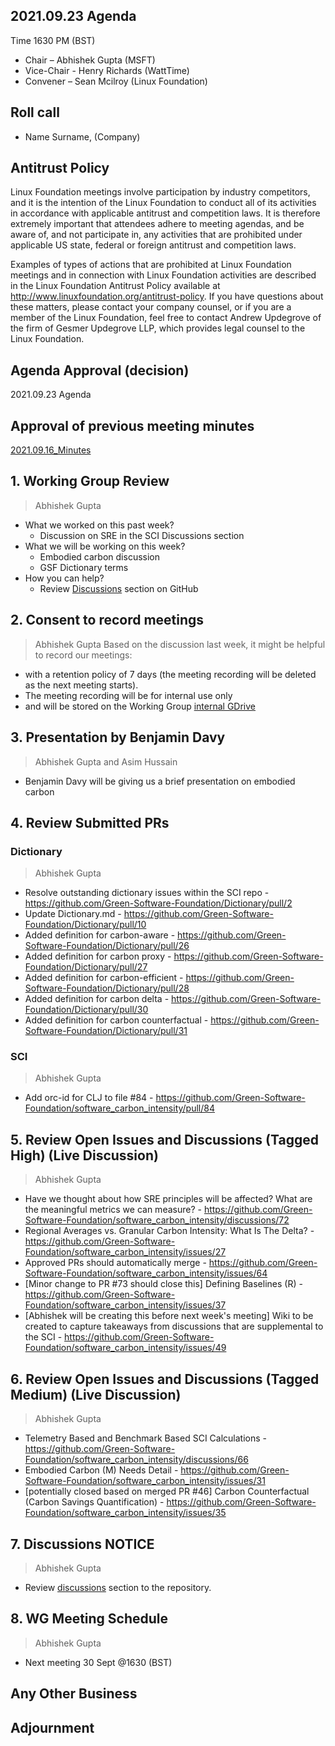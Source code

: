 ## 2021.09.23 Agenda
Time 1630 PM (BST)

- Chair – Abhishek Gupta (MSFT)
- Vice-Chair - Henry Richards (WattTime)
- Convener – Sean Mcilroy (Linux Foundation)
  
## Roll call
* Name Surname, (Company)  
  
## Antitrust Policy
Linux Foundation meetings involve participation by industry competitors, and it is the intention of the Linux Foundation to conduct 
all of its activities in accordance with applicable antitrust and competition laws. 
It is therefore extremely important that attendees adhere to meeting agendas, and be aware of, and not participate in, any activities 
that are prohibited under applicable US state, federal or foreign antitrust and competition laws.

Examples of types of actions that are prohibited at Linux Foundation meetings and in connection with Linux Foundation activities are 
described in the Linux Foundation Antitrust Policy available at http://www.linuxfoundation.org/antitrust-policy. 
If you have questions about these matters, please contact your company counsel, or if you are a member of the Linux Foundation, 
feel free to contact Andrew Updegrove of the firm of Gesmer Updegrove LLP, which provides legal counsel to the Linux Foundation.
  
## Agenda Approval (decision) 
2021.09.23 Agenda
  
## Approval of previous meeting minutes
[2021.09.16_Minutes](https://github.com/Green-Software-Foundation/standards_wg/blob/main/Agenda_Minutes/2021.09.09_minutes.md)

## 1. Working Group Review
> Abhishek Gupta
- What we worked on this past week?
  - Discussion on SRE in the SCI Discussions section  
- What we will be working on this week?
  - Embodied carbon discussion 
  - GSF Dictionary terms
- How you can help?
  - Review [Discussions](https://github.com/Green-Software-Foundation/software_carbon_intensity/discussions) section on GitHub

## 2. Consent to record meetings
> Abhishek Gupta
Based on the discussion last week, it might be helpful to record our meetings: 
- with a retention policy of 7 days (the meeting recording will be deleted as the next meeting starts). 
- The meeting recording will be for internal use only
- and will be stored on the Working Group [internal GDrive](https://drive.google.com/drive/folders/1HNAIUGzaUINoK0qS9WO5FQv8AE1FfpjZ?usp=sharing)

## 3. Presentation by Benjamin Davy
> Abhishek Gupta and Asim Hussain
- Benjamin Davy will be giving us a brief presentation on embodied carbon

## 4. Review Submitted PRs

### Dictionary

> Abhishek Gupta
- Resolve outstanding dictionary issues within the SCI repo - https://github.com/Green-Software-Foundation/Dictionary/pull/2
- Update Dictionary.md - https://github.com/Green-Software-Foundation/Dictionary/pull/10
- Added definition for carbon-aware - https://github.com/Green-Software-Foundation/Dictionary/pull/26
- Added definition for carbon proxy - https://github.com/Green-Software-Foundation/Dictionary/pull/27
- Added definition for carbon-efficient - https://github.com/Green-Software-Foundation/Dictionary/pull/28
- Added definition for carbon delta - https://github.com/Green-Software-Foundation/Dictionary/pull/30
- Added definition for carbon counterfactual - https://github.com/Green-Software-Foundation/Dictionary/pull/31

### SCI

> Abhishek Gupta
- Add orc-id for CLJ to file #84 - https://github.com/Green-Software-Foundation/software_carbon_intensity/pull/84

## 5. Review Open Issues and Discussions (Tagged High) (Live Discussion)
> Abhishek Gupta
- Have we thought about how SRE principles will be affected? What are the meaningful metrics we can measure? - https://github.com/Green-Software-Foundation/software_carbon_intensity/discussions/72
- Regional Averages vs. Granular Carbon Intensity: What Is The Delta? - https://github.com/Green-Software-Foundation/software_carbon_intensity/issues/27
- Approved PRs should automatically merge - https://github.com/Green-Software-Foundation/software_carbon_intensity/issues/64
- [Minor change to PR #73 should close this] Defining Baselines (R) - https://github.com/Green-Software-Foundation/software_carbon_intensity/issues/37
- [Abhishek will be creating this before next week's meeting] Wiki to be created to capture takeaways from discussions that are supplemental to the SCI - https://github.com/Green-Software-Foundation/software_carbon_intensity/issues/49

## 6. Review Open Issues and Discussions (Tagged Medium) (Live Discussion)
> Abhishek Gupta
- Telemetry Based and Benchmark Based SCI Calculations - https://github.com/Green-Software-Foundation/software_carbon_intensity/discussions/66
- Embodied Carbon (M) Needs Detail - https://github.com/Green-Software-Foundation/software_carbon_intensity/issues/31
- [potentially closed based on merged PR #46] Carbon Counterfactual (Carbon Savings Quantification) - https://github.com/Green-Software-Foundation/software_carbon_intensity/issues/35

## 7. Discussions NOTICE
> Abhishek Gupta
- Review [discussions](https://github.com/Green-Software-Foundation/software_carbon_intensity/discussions) section to the repository. 

## 8. WG Meeting Schedule
> Abhishek Gupta
- Next meeting 30 Sept @1630 (BST) 

## Any Other Business

## Adjournment
